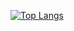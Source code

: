 <!-- 
 -->
<!--  ![Anurag's GitHub stats](https://github-readme-stats.vercel.app/api?username=withJungwonPark&show_icons=true&theme=gotham) -->

[![Top Langs](https://github-readme-stats.vercel.app/api/top-langs/?username=withJungwonPark&langs_count=10&layout=compact)]()
